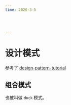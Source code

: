 ```yaml
---
time: 2020-3-5




---
```


# 设计模式



参考了 [design-pattern-tutorial](https://www.runoob.com/design-pattern/design-pattern-tutorial.html)



## 组合模式

也被叫做 `dock` 模式。